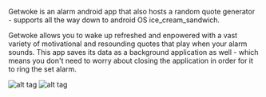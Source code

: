 Getwoke is an alarm android app that also hosts a random quote generator - supports all the way down to android OS ice_cream_sandwich.


Getwoke allows you to wake up refreshed and enpowered with a vast variety of motivational and resounding quotes that play when your alarm sounds.
This app saves its data as a background application as well - which means you don't need to worry about closing the application in order for it to ring the set alarm.



![alt tag](https://lh3.googleusercontent.com/QdyLVtVlJxv1I5CrsyVn9YX1Mz3WM8ObA5kfg92FoNEyBvwVkMlvLdJNTfuDHeG17yk=h900-rw)
![alt tag](https://lh3.googleusercontent.com/K1ssoAjGq6tw_JRDpzVFUiTGjcZQXNJO-7ABRWUBtd9pCDNS04Bk7bNRD0mz1X_XBw=h900-rw)

